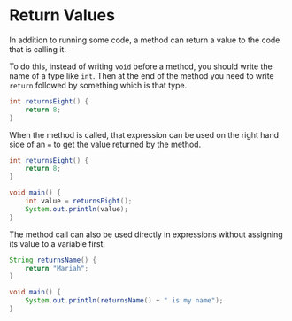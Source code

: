 # Return Values

In addition to running some code, a method can return a value to the code that is calling it.

To do this, instead of writing `void` before a method, you should write the name of a type like `int`.
Then at the end of the method you need to write `return` followed by something which is that type.

```java
int returnsEight() {
    return 8;
}
```

When the method is called, that expression can be used on the right hand side of an `=` to get the value returned by the method.

```java
int returnsEight() {
    return 8;
}

void main() {
    int value = returnsEight();
    System.out.println(value);
}
```

The method call can also be used directly in expressions without assigning its value to a variable first.

```java
String returnsName() {
    return "Mariah";
}

void main() {
    System.out.println(returnsName() + " is my name");
}
```

